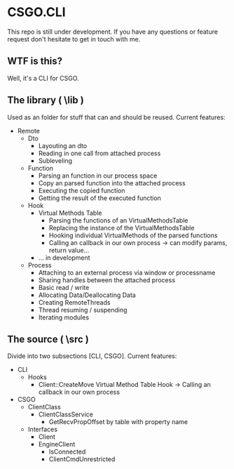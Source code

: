 CSGO.CLI
========

This repo is still under development. If you have any questions or feature request don't hesitate to get in touch with me.

WTF is this?
------------

Well, it's a CLI for CSGO.

The library ( \lib )
--------------------

Used as an folder for stuff that can and should be reused. Current features:

* Remote
	* Dto
		* Layouting an dto
		* Reading in one call from attached process
		* Subleveling
	* Function
		* Parsing an function in our process space
		* Copy an parsed function into the attached process
		* Executing the copied function
		* Getting the result of the executed function
	* Hook
		* Virtual Methods Table
			* Parsing the functions of an VirtualMethodsTable
			* Replacing the instance of the VirtualMethodsTable
			* Hooking individual VirtualMethods of the parsed functions
			* Calling an callback in our own process -> can modify params, return value...
		* ... in development
	* Process
		* Attaching to an external process via window or processname
		* Sharing handles between the attached process
		* Basic read / write
		* Allocating Data/Deallocating Data
		* Creating RemoteThreads
		* Thread resuming / suspending
		* Iterating modules

The source ( \src )
----------------

Divide into two subsections [CLI, CSGO]. Current features:

* CLI
	* Hooks
		* Client::CreateMove Virtual Method Table Hook -> Calling an callback in our own process
* CSGO
	* ClientClass
		* ClientClassService
			* GetRecvPropOffset by table with property name
	* Interfaces
		* Client
		* EngineClient
			* IsConnected
			* ClientCmdUnrestricted